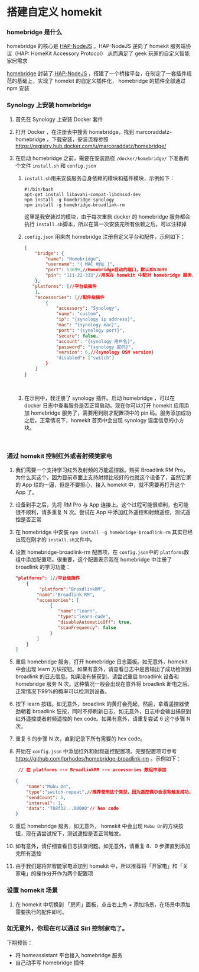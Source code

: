 # 搭建自定义 homekit 

### homebridge 是什么

 homebridge 的核心是 [HAP-NodeJS](https://github.com/KhaosT/HAP-NodeJS) 。HAP-NodeJS 逆向了 homekit 服务端协议（HAP: HomeKit Accessory Protocol） 从而满足了 geek 玩家的自定义智能家居需求

[homebridge](https://github.com/nfarina/homebridge) 封装了  [HAP-NodeJS](https://github.com/KhaosT/HAP-NodeJS) ，搭建了一个桥接平台，在制定了一套插件规范的基础上，实现了 homekit 的自定义插件化， homebridge 的插件全部通过 npm 安装



### Synology 上安装 homebridge 

1. 首先在 Synology 上安装 Docker 套件

2. 打开 Docker ，在注册表中搜索 homebridge，找到 marcoraddatz-homebridge ，下载安装，安装流程参照 https://registry.hub.docker.com/u/marcoraddatz/homebridge/

3. 在启动 homebridge 之前，需要在安装路径  `/docker/homebridge/`  下准备两个文件 `install.sh` 和 `config.json`

   1. `install.sh`用来安装服务自身依赖的模块和插件模块，示例如下：

      ```shell
      #!/bin/bash
      apt-get install libavahi-compat-libdnssd-dev
      npm install -g homebridge-synology
      npm install -g homebridge-broadlink-rm
      ```

      这里是我安装过的模块，由于每次重启 docker 的 homebridge 服务都会执行 `install.sh`脚本，所以在第一次安装完所有依赖之后，可以注释掉

   2. `config.json` 用来向 homebridge 注册自定义平台和配件，示例如下：

      ```json
      {
          "bridge": {
              "name": "Homebridge",
              "username": "{ MAC 地址 }",
              "port": 53699,//Homebridge启动的端口，默认即53699
              "pin": "111-22-333"//用来在 homekit 中配对 homebridge 服务，保持这个格式，随便写
          },
         "platforms": [//平台级插件
          ],
          "accessories": [//配件级插件
              {
                  "accessory": "Synology",
                  "name": "custom",
                  "ip": "{synology ip address}",
                  "mac": "{synology mac}",
                  "port": "{synology port}",
                  "secure": false,
                  "account": "{synology 用户名}",
                  "password": "{synology 密码}",
                  "version": 6,//{synology DSM version}
                  "disabled": ["switch"]
              }
          ]
      }
      ```

   ​

   3. 在示例中，我注册了 synology 插件。启动 homebridge ，可以在 docker 日志中查看服务是否正常启动。现在你可以打开 homekit 应用添加 homebridge 服务了，需要用到刚才配置项中的 pin 码。服务添加成功之后，正常情况下，homekit 首页中会出现 synology 温度信息的小方块。

      ​

### 通过 homekit 控制红外或者射频类家电

1. 我们需要一个支持学习红外及射频的万能遥控器。购买 Broadlink RM Pro，为什么买这个，因为目前市面上支持射频比较好的也就这个设备了，虽然它家的 App 烂的一逼，但是不要担心，接入 homekit 中，就不需要再打开这个 App 了。

2. 设备到手之后，先将 RM Pro 与 App 连接上。这个过程可能很顺利，也可能很不顺利，请多重复 N 次。尝试在 App 中添加红外遥控和射频遥控，测试遥控是否正常

3.  在 homebridge 中安装 `npm install -g homebridge-broadlink-rm` 其实已经出现在刚才的 `install.sh`文件中。

4. 设置 homebridge-broadlink-rm 配置项，在 `config.json`中的 `platforms`数组中添加配置项。很重要，这个配置表示我在 homebridge 中注册了 broadlink 的学习功能：

   ```json
   "platforms": [//平台级插件
       {
         	"platform":"BroadlinkRM",
           "name":"Broadlink RM",
           "accessories": [
                {
                   "name":"learn",
                   "type":"learn-code",
                   "disableAutomaticOff": true,
                   "scanFrequency": false
                }
           ]
       }
   ]
   ```

5. 重启 homebridge 服务，打开 homebridge 日志面板。如无意外，homekit 中会出现 learn 方块按钮。如果有意外，请查看日志中是否输出了成功检测到 broadlink 的日志信息。如果没有捕获到，请尝试重启 broadlink 设备和 homebridge 服务 N 次。这种情况一般会出现在意外将 broadlink 断电之后。正常情况下99%的概率可以检测到设备。

6. 按下 learn 按钮。如无意外，broadlink 的黄灯会亮起，然后，拿着遥控器使劲朝着 broadlink 狂按，同时不停刷新日志，如无意外，日志中会输出捕获到红外遥控或者射频遥控的 hex code。如果有意外，请重复尝试 6 这个步骤 N 次。

7. 重复 6 的步骤 N 次，直到记录下所有需要的 hex code。

8. 开始在 `config.json` 中添加红外和射频遥控配置项。完整配置项可参考 https://github.com/lprhodes/homebridge-broadlink-rm 。示例如下：

   ```json
    // 在 platforms --> BroadlinkRM --> accessories 数组中添加
    
   {
       "name":"Mubu On",
       "type":"switch-repeat",//推荐使用这个类型，因为遥控偶尔会没有触发成功，重复5次，遥控成功率可达 100%
       "sendCount": 5,
       "interval": 1,
       "data": "788f32...00000"// hex code
   }
   ```

9. 重启 homebridge 服务，如无意外， homekit 中会出现 `Mubu On`的方块按钮，现在请尝试按下，测试遥控是否正常触发。

10. 如有意外，请仔细查看日志排查问题。如无意外，请重复 8、9 步骤直到添加完所有遥控

11. 由于我们是将非智能家电添加到 homekit 中，所以推荐将「开家电」和「关家电」的操作分开作为两个配置项

### 设置 homekit 场景

1. 在 homekit 中切换到 「房间」面板，点击右上角 + 添加场景，在场景中添加需要执行的配件即可。



### 如无意外，你现在可以通过 Siri 控制家电了。





下期预告： 

* 将 homeassistant 平台接入 homebridge 服务
* 自己动手写 homebridge 插件


